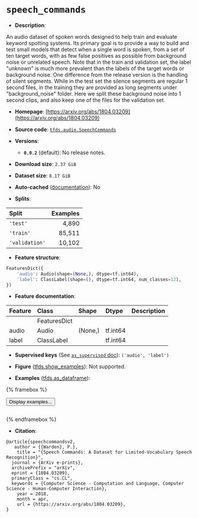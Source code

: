 <div itemscope itemtype="http://schema.org/Dataset">
  <div itemscope itemprop="includedInDataCatalog" itemtype="http://schema.org/DataCatalog">
    <meta itemprop="name" content="TensorFlow Datasets" />
  </div>
  <meta itemprop="name" content="speech_commands" />
  <meta itemprop="description" content="An audio dataset of spoken words designed to help train and evaluate keyword&#10;spotting systems. Its primary goal is to provide a way to build and test small&#10;models that detect when a single word is spoken, from a set of ten target words,&#10;with as few false positives as possible from background noise or unrelated&#10;speech. Note that in the train and validation set, the label &quot;unknown&quot; is much&#10;more prevalent than the labels of the target words or background noise.&#10;One difference from the release version is the handling of silent segments.&#10;While in the test set the silence segments are regular 1 second files, in the&#10;training they are provided as long segments under &quot;background_noise&quot; folder.&#10;Here we split these background noise into 1 second clips, and also keep one of&#10;the files for the validation set.&#10;&#10;To use this dataset:&#10;&#10;```python&#10;import tensorflow_datasets as tfds&#10;&#10;ds = tfds.load(&#x27;speech_commands&#x27;, split=&#x27;train&#x27;)&#10;for ex in ds.take(4):&#10;  print(ex)&#10;```&#10;&#10;See [the guide](https://www.tensorflow.org/datasets/overview) for more&#10;informations on [tensorflow_datasets](https://www.tensorflow.org/datasets).&#10;&#10;" />
  <meta itemprop="url" content="https://www.tensorflow.org/datasets/catalog/speech_commands" />
  <meta itemprop="sameAs" content="https://arxiv.org/abs/1804.03209" />
  <meta itemprop="citation" content="@article{speechcommandsv2,&#10;   author = {{Warden}, P.},&#10;    title = &quot;{Speech Commands: A Dataset for Limited-Vocabulary Speech Recognition}&quot;,&#10;  journal = {ArXiv e-prints},&#10;  archivePrefix = &quot;arXiv&quot;,&#10;  eprint = {1804.03209},&#10;  primaryClass = &quot;cs.CL&quot;,&#10;  keywords = {Computer Science - Computation and Language, Computer Science - Human-Computer Interaction},&#10;    year = 2018,&#10;    month = apr,&#10;    url = {https://arxiv.org/abs/1804.03209},&#10;}" />
</div>

# `speech_commands`


*   **Description**:

An audio dataset of spoken words designed to help train and evaluate keyword
spotting systems. Its primary goal is to provide a way to build and test small
models that detect when a single word is spoken, from a set of ten target words,
with as few false positives as possible from background noise or unrelated
speech. Note that in the train and validation set, the label "unknown" is much
more prevalent than the labels of the target words or background noise. One
difference from the release version is the handling of silent segments. While in
the test set the silence segments are regular 1 second files, in the training
they are provided as long segments under "background_noise" folder. Here we
split these background noise into 1 second clips, and also keep one of the files
for the validation set.

*   **Homepage**:
    [https://arxiv.org/abs/1804.03209](https://arxiv.org/abs/1804.03209)

*   **Source code**:
    [`tfds.audio.SpeechCommands`](https://github.com/tensorflow/datasets/tree/master/tensorflow_datasets/audio/speech_commands.py)

*   **Versions**:

    *   **`0.0.2`** (default): No release notes.

*   **Download size**: `2.37 GiB`

*   **Dataset size**: `8.17 GiB`

*   **Auto-cached**
    ([documentation](https://www.tensorflow.org/datasets/performances#auto-caching)):
    No

*   **Splits**:

Split          | Examples
:------------- | -------:
`'test'`       | 4,890
`'train'`      | 85,511
`'validation'` | 10,102

*   **Feature structure**:

```python
FeaturesDict({
    'audio': Audio(shape=(None,), dtype=tf.int64),
    'label': ClassLabel(shape=(), dtype=tf.int64, num_classes=12),
})
```

*   **Feature documentation**:

Feature | Class        | Shape   | Dtype    | Description
:------ | :----------- | :------ | :------- | :----------
        | FeaturesDict |         |          |
audio   | Audio        | (None,) | tf.int64 |
label   | ClassLabel   |         | tf.int64 |

*   **Supervised keys** (See
    [`as_supervised` doc](https://www.tensorflow.org/datasets/api_docs/python/tfds/load#args)):
    `('audio', 'label')`

*   **Figure**
    ([tfds.show_examples](https://www.tensorflow.org/datasets/api_docs/python/tfds/visualization/show_examples)):
    Not supported.

*   **Examples**
    ([tfds.as_dataframe](https://www.tensorflow.org/datasets/api_docs/python/tfds/as_dataframe)):

<!-- mdformat off(HTML should not be auto-formatted) -->

{% framebox %}

<button id="displaydataframe">Display examples...</button>
<div id="dataframecontent" style="overflow-x:auto"></div>
<script>
const url = "https://storage.googleapis.com/tfds-data/visualization/dataframe/speech_commands-0.0.2.html";
const dataButton = document.getElementById('displaydataframe');
dataButton.addEventListener('click', async () => {
  // Disable the button after clicking (dataframe loaded only once).
  dataButton.disabled = true;

  const contentPane = document.getElementById('dataframecontent');
  try {
    const response = await fetch(url);
    // Error response codes don't throw an error, so force an error to show
    // the error message.
    if (!response.ok) throw Error(response.statusText);

    const data = await response.text();
    contentPane.innerHTML = data;
  } catch (e) {
    contentPane.innerHTML =
        'Error loading examples. If the error persist, please open '
        + 'a new issue.';
  }
});
</script>

{% endframebox %}

<!-- mdformat on -->

*   **Citation**:

```
@article{speechcommandsv2,
   author = {{Warden}, P.},
    title = "{Speech Commands: A Dataset for Limited-Vocabulary Speech Recognition}",
  journal = {ArXiv e-prints},
  archivePrefix = "arXiv",
  eprint = {1804.03209},
  primaryClass = "cs.CL",
  keywords = {Computer Science - Computation and Language, Computer Science - Human-Computer Interaction},
    year = 2018,
    month = apr,
    url = {https://arxiv.org/abs/1804.03209},
}
```

